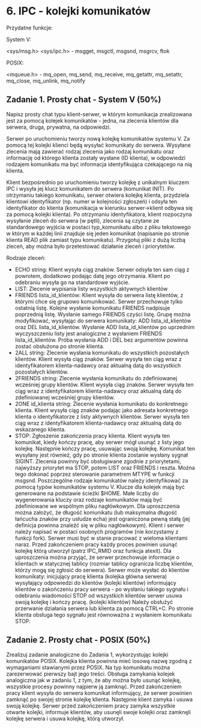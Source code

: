 # 6. IPC - kolejki komunikatów
Przydatne funkcje:

System V:

<sys/msg.h> <sys/ipc.h> - msgget, msgctl, msgsnd, msgrcv, ftok

POSIX:

<mqueue.h> - mq_open, mq_send, mq_receive, mq_getattr, mq_setattr, mq_close, mq_unlink, mq_notify
## Zadanie 1. Prosty chat - System V (50%)
Napisz prosty chat typu klient-serwer, w którym komunikacja zrealizowana jest za pomocą kolejek komunikatów - jedna, na zlecenia klientów dla serwera, druga, prywatna, na odpowiedzi.

Serwer po uruchomieniu tworzy nową kolejkę komunikatów systemu V. Za pomocą tej kolejki klienci będą wysyłać komunikaty do serwera. Wysyłane zlecenia mają zawierać rodzaj zlecenia jako rodzaj komunikatu oraz informację od którego klienta zostały wysłane (ID klienta), w odpowiedzi rodzajem komunikatu ma być informacja identyfikująca czekającego na nią klienta.

Klient bezpośrednio po uruchomieniu tworzy kolejkę z unikalnym kluczem IPC  i wysyła jej klucz komunikatem do serwera (komunikat INIT). Po otrzymaniu takiego komunikatu, serwer otwiera kolejkę klienta, przydziela klientowi identyfikator (np. numer w kolejności zgłoszeń) i odsyła ten identyfikator do klienta (komunikacja w kierunku serwer->klient odbywa się za pomocą kolejki klienta). Po otrzymaniu identyfikatora, klient rozpoczyna wysyłanie zleceń do serwera (w pętli), zlecenia są czytane ze standardowego wyjścia w postaci typ_komunikatu albo z pliku tekstowego w którym w każdej linii znajduje się jeden komunikat (napisanie po stronie klienta READ plik zamiast typu komunikatu). Przygotuj pliki z dużą liczbą zleceń, aby można było przetestować działanie zleceń i priorytetów.


Rodzaje zleceń:
* ECHO string:
Klient wysyła ciąg znaków. Serwer odsyła ten sam ciąg z powrotem, dodatkowo podając datę jego otrzymania. Klient po odebraniu wysyła go na standardowe wyjście.
* LIST:
Zlecenie wypisania listy wszystkich aktywnych klientów
* FRIENDS lista_id_klientów:
Klient wysyła do serwera listę klientów, z którymi chce się grupowo komunikować. Serwer przechowuje tylko ostatnią listę. Kolejne wysłanie komunikatu FRIENDS nadpisuje poprzednią listę. Wysłanie samego FRIENDS czyści listę. 
Grupę można modyfikować, wysyłając do serwera komunikaty: ADD lista_id_klientów oraz DEL lista_id_klientów. Wysłanie ADD lista_id_klientów po uprzednim wyczyszczeniu listy jest analogiczne z wysłaniem FRIENDS lista_id_klientów. Próba wysłania ADD i DEL bez argumentów powinna zostać obsłużona po stronie klienta.
* 2ALL string: 
Zlecenie wysłania komunikatu do wszystkich pozostałych klientów. Klient wysyła ciąg znaków. Serwer wysyła ten ciąg wraz z identyfikatorem klienta-nadawcy oraz aktualną datą do wszystkich pozostałych klientów.
* 2FRIENDS string: 
Zlecenie wysłania komunikatu do zdefiniowanej wcześniej grupy klientów. Klient wysyła ciąg znaków. Serwer wysyła ten ciąg wraz z identyfikatorem klienta-nadawcy oraz aktualną datą do zdefiniowanej wcześniej grupy klientów.
* 2ONE id_klienta string:
Zlecenie wysłania komunikatu do konkretnego klienta. Klient wysyła ciąg znaków podając jako adresata konkretnego klienta o identyfikatorze z listy aktywnych klientów. Serwer wysyła ten ciąg wraz z identyfikatorem klienta-nadawcy oraz aktualną datą do wskazanego klienta.
* STOP:
Zgłoszenie zakończenia pracy klienta.  Klient wysyła ten komunikat, kiedy kończy pracę, aby serwer mógł usunąć z listy jego kolejkę. Następnie kończy pracę, usuwając swoją kolejkę. Komunikat ten wysyłany jest również, gdy po stronie klienta zostanie wysłany sygnał SIGINT.
Zlecenia powinny być obsługiwane zgodnie z priorytetami, najwyższy priorytet ma STOP, potem LIST oraz FRIENDS i reszta. Można tego dokonać poprzez sterowanie parametrem MTYPE w funkcji msgsnd.
Poszczególne rodzaje komunikatów należy identyfikować za pomocą typów komunikatów systemu V. Klucze dla kolejek mają być generowane na podstawie ścieżki $HOME. Małe liczby do wygenerowania kluczy oraz rodzaje komunikatów mają być zdefiniowane we wspólnym pliku nagłówkowym. Dla uproszczenia można założyć, że długość komunikatu (lub maksymalna długość łańcucha znaków przy usłudze echa) jest ograniczona pewną stałą (jej definicja powinna znaleźć się w pliku nagłówkowym).
Klient i serwer należy napisać w postaci osobnych programów (nie korzystamy z funkcji fork). Serwer musi być w stanie pracować z wieloma klientami naraz. Przed zakończeniem pracy każdy proces powinien usunąć kolejkę którą utworzył (patrz IPC_RMID oraz funkcja atexit). Dla uproszczenia można przyjąć, że serwer przechowuje informacje o klientach w statycznej tablicy (rozmiar tablicy ogranicza liczbę klientów, którzy mogą się zgłosić do serwera).
Serwer może wysłać do klientów komunikaty:
inicjujący pracę klienta (kolejka główna serwera)
wysyłający odpowiedzi do klientów (kolejki klientów)
informujący klientów o zakończeniu pracy serwera - po wysłaniu takiego sygnału i odebraniu wiadomości STOP od wszystkich klientów serwer usuwa swoją kolejkę i kończy pracę. (kolejki klientów)
Należy obsłużyć przerwanie działania serwera lub klienta za pomocą CTRL+C. Po stronie klienta obsługa tego sygnału jest równoważna z wysłaniem komunikatu STOP.

## Zadanie 2. Prosty chat - POSIX (50%)
Zrealizuj zadanie analogiczne do Zadania 1, wykorzystując kolejki komunikatów POSIX. Kolejka klienta powinna mieć losową nazwę zgodną z wymaganiami stawianymi przez POSIX. Na typ komunikatu można zarezerwować pierwszy bajt jego treści. Obsługa zamykania kolejek analogiczna jak w zadaniu 1, z tym, że aby można było usunąć kolejkę, wszystkie procesy powinny najpierw ją zamknąć. Przed zakończeniem pracy klient wysyła do serwera komunikat informujący, że serwer powinien zamknąć po swojej stronie kolejkę klienta. Następnie klient zamyka i usuwa swoją kolejkę. Serwer przed zakończeniem pracy zamyka wszystkie otwarte kolejki, informuje klientów, aby usunęli swoje kolejki oraz zamknęli kolejkę serwera i usuwa kolejkę, którą utworzył.